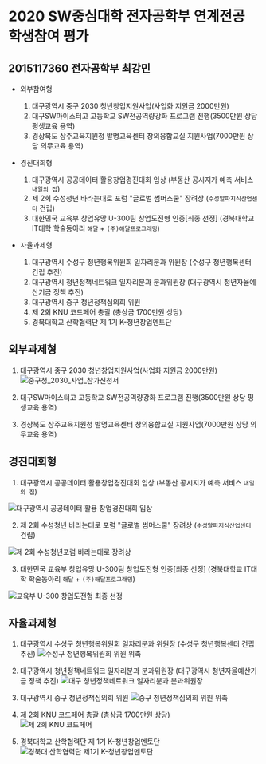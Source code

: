 # 2020 SW중심대학 전자공학부 연계전공 학생참여 평가

## 2015117360 전자공학부 최강민
* 외부참여형
  1. 대구광역시 중구 2030 청년창업지원사업(사업화 지원금 2000만원)
  2. 대구SW마이스터고 고등학교 SW전공역량강화 프로그램 진행(3500만원 상당 평생교육 용역)
  3. 경상북도 상주교육지원청 발명교육센터 창의융합교실 지원사업(7000만원 상당 의무교육 용역)

* 경진대회형
  1. 대구광역시 공공데이터 활용창업경진대회 입상
(부동산 공시지가 예측 서비스 `내일의 집`)  
  2. 제 2회 수성청년 바라는대로 포럼 "글로벌 썸머스쿨" 장려상
(`수성알파지식산업센터` 건립)
  3. 대한민국 교육부 창업유망 U-300팀 창업도전형 인증[최종 선정]
(경북대학교 IT대학 학술동아리 `해달` + `(주)해달프로그래밍`)

* 자율과제형
  1. 대구광역시 수성구 청년행복위원회 일자리분과 위원장
(수성구 청년행복센터 건립 추진)
  2. 대구광역시 청년정책네트워크 일자리분과 분과위원장
(대구광역시 청년자율예산기금 정책 추진)
  3. 대구광역시 중구 청년정책심의회 위원
  4. 제 2회 KNU 코드페어 총괄
(총상금 1700만원 상당)  
  5. 경북대학교 산학협력단 제 1기 K-청년창업멘토단

## 외부과제형
1. 대구광역시 중구 2030 청년창업지원사업(사업화 지원금 2000만원)
![중구청_2030_사업_참가신청서](img/중구청_2030_사업_참가신청서.png)

2. 대구SW마이스터고 고등학교 SW전공역량강화 프로그램 진행(3500만원 상당 평생교육 용역)

3. 경상북도 상주교육지원청 발명교육센터 창의융합교실 지원사업(7000만원 상당 의무교육 용역)


## 경진대회형
1. 대구광역시 공공데이터 활용창업경진대회 입상
(부동산 공시지가 예측 서비스 `내일의 집`)  

![대구광역시 공공데이터 활용 창업경진대회 입상](img/대구광역시_공공데이터_활용_창업경진대회_입상.png)

2. 제 2회 수성청년 바라는대로 포럼 "글로벌 썸머스쿨" 장려상
(`수성알파지식산업센터` 건립)

![제 2회 수성청년포럼 바라는대로 장려상](img/제2회_수성청년포럼_바라는대로_장려상.png)

3. 대한민국 교육부 창업유망 U-300팀 창업도전형 인증[최종 선정]
(경북대학교 IT대학 학술동아리 `해달` + `(주)해달프로그래밍`)

![교육부 U-300 창업도전형 최종 선정](img/교육부_U300_창업도전형_최종선정.png)

## 자율과제형
1. 대구광역시 수성구 청년행복위원회 일자리분과 위원장
(수성구 청년행복센터 건립 추진)
![수성구 청년행복위원회 위원 위촉](img/수성구_청년행복위원회_위원_위촉.png)
2. 대구광역시 청년정책네트워크 일자리분과 분과위원장
(대구광역시 청년자율예산기금 정책 추진)
![대구 청년정책네트워크 일자리분과 분과위원장](img/대구_청년정책네트워크_일자리분과_분과위원장.png)
3. 대구광역시 중구 청년정책심의회 위원
![중구 청년정책심의회 위원 위촉](img/중구_청년정책심의회_위원_위촉.png)
4. 제 2회 KNU 코드페어 총괄
(총상금 1700만원 상당)  
![제 2회 KNU 코드페어](img/Second_KNU_Codefair.png)

5. 경북대학교 산학협력단 제 1기 K-청년창업멘토단
![경북대 산학협력단 제1기 K-청년창업멘토단](img/경북대_산학협력단_제1기_K-청년창업멘토단.png)
